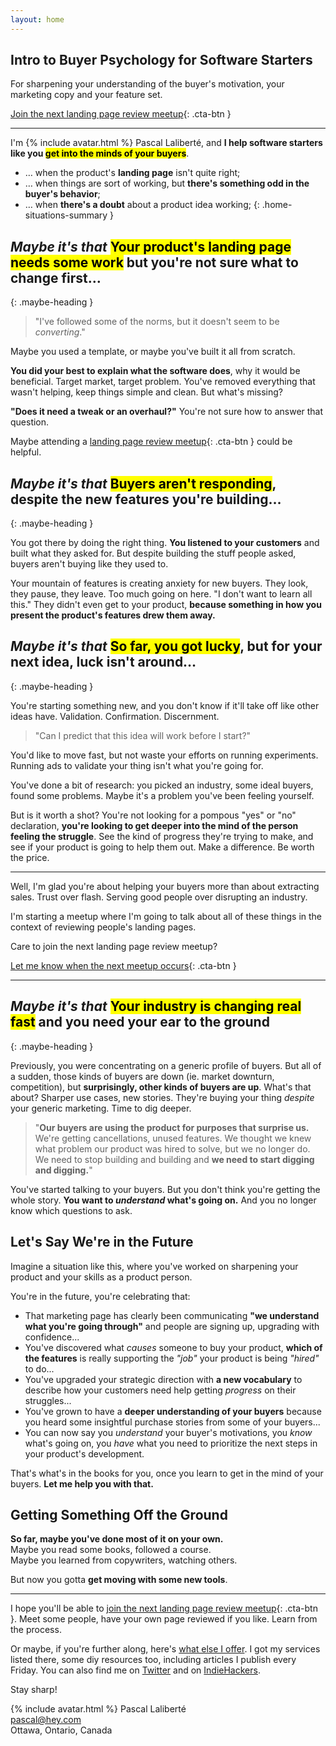 ```yaml
---
layout: home
---
```


## Intro to Buyer Psychology for Software Starters

For sharpening your understanding of the buyer's motivation, your marketing copy and your feature set.

[Join the next landing page review meetup][review-meetup-signup]{: .cta-btn }

---

<div class="home-personal-intro" markdown="block">

I'm {% include avatar.html %} Pascal Laliberté, and **I help software starters like you <mark>get into the minds of your buyers</mark>**.

* <span>&hellip;</span> when the product's **landing page** isn't quite right;
* <span>&hellip;</span> when things are sort of working, but **there's something odd in the buyer's behavior**;
* <span>&hellip;</span> when **there's a doubt** about a product idea working;
{: .home-situations-summary }

</div>

## _Maybe it's that_ <mark>Your product's landing page needs some work</mark> but you're not sure what to change first…
{: .maybe-heading }

<div class="situation-quotes" markdown="1">

> "I've followed some of the norms, but it doesn't seem to be _converting_."

</div>

Maybe you used a template, or maybe you've built it all from scratch.

**You did your best to explain what the software does**, why it would be beneficial. Target market, target problem. You've removed everything that wasn't helping, keep things simple and clean. But what's missing?

**"Does it need a tweak or an overhaul?"** You're not sure how to answer that question.

Maybe attending a [landing page review meetup][review-meetup-signup]{: .cta-btn } could be helpful.

## _Maybe it's that_ <mark>Buyers aren't responding</mark>, despite the new features you're building…
{: .maybe-heading }

You got there by doing the right thing. **You listened to your customers** and built what they asked for. But despite building the stuff people asked, buyers aren't buying like they used to.

Your mountain of features is creating anxiety for new buyers. They look, they pause, they leave. Too much going on here. "I don't want to learn all this." They didn't even get to your product, **because something in how you present the product's features drew them away.**

## _Maybe it's that_ <mark>So far, you got lucky</mark>, but for your next idea, luck isn't around…
{: .maybe-heading }

You're starting something new, and you don't know if it'll take off like other ideas have. Validation. Confirmation. Discernment.

<div class="situation-quotes" markdown="1">

> "Can I predict that this idea will work before I start?"

You'd like to move fast, but not waste your efforts on running experiments. Running ads to validate your thing isn't what you're going for.

You've done a bit of research: you picked an industry, some ideal buyers, found some problems. Maybe it's a problem you've been feeling yourself.

But is it worth a shot? You're not looking for a pompous "yes" or "no" declaration, **you're looking to get deeper into the mind of the person feeling the struggle**. See the kind of progress they're trying to make, and see if your product is going to help them out. Make a difference. Be worth the price.

</div>

---

Well, I'm glad you're about helping your buyers more than about extracting sales. Trust over flash. Serving good people over disrupting an industry.

I'm starting a meetup where I'm going to talk about all of these things in the context of reviewing people's landing pages.

Care to join the next landing page review meetup?

[Let me know when the next meetup occurs][review-meetup-signup]{: .cta-btn }

---

## _Maybe it's that_ <mark>Your industry is changing real fast</mark> and you need your ear to the ground
{: .maybe-heading }

Previously, you were concentrating on a generic profile of buyers. But all of a sudden, those kinds of buyers are down (ie. market downturn, competition), but **surprisingly, other kinds of buyers are up**. What's that about? Sharper use cases, new stories. They're buying your thing _despite_ your generic marketing. Time to dig deeper.

<div class="situation-quotes" markdown="1">

> "**Our buyers are using the product for purposes that surprise us.** We're getting cancellations, unused features. We thought we knew what problem our product was hired to solve, but we no longer do. We need to stop building and building and **we need to start digging and digging.**"

</div>

You've started talking to your buyers. But you don't think you're getting the whole story. **You want to _understand_ what's going on.** And you no longer know which questions to ask.

## Let's Say We're in the Future

Imagine a situation like this, where you've worked on sharpening your product and your skills as a product person.

You're in the future, you're celebrating that:

* That marketing page has clearly been communicating **"we understand what you're going through"** and people are signing up, upgrading with confidence...
* You've discovered what _causes_ someone to buy your product, **which of the features** is really supporting the _"job"_ your product is being _"hired"_ to do...
* You've upgraded your strategic direction with **a new vocabulary** to describe how your customers need help getting _progress_ on their struggles...
* You've grown to have a **deeper understanding of your buyers** because you heard some insightful purchase stories from some of your buyers...
* You can now say you _understand_ your buyer's motivations, you _know_ what's going on, you _have_ what you need to prioritize the next steps in your product's development.

That's what's in the books for you, once you learn to get in the mind of your buyers. **Let me help you with that.**

## Getting Something Off the Ground

**So far, maybe you've done most of it on your own.**  
Maybe you read some books, followed a course.  
Maybe you learned from copywriters, watching others.

But now you gotta **get moving with some new tools**.

---

I hope you'll be able to [join the next landing page review meetup][review-meetup-signup]{: .cta-btn }. Meet some people, have your own page reviewed if you like. Learn from the process.

Or maybe, if you're further along, here's [what else I offer](/offerings). I got my services listed there, some diy resources too, including articles I publish every Friday. You can also find me on [Twitter][twitter] and on [IndieHackers][indiehackers].

Stay sharp!

{% include avatar.html %} Pascal Laliberté  
[pascal@hey.com](mailto:pascal@hey.com)  
Ottawa, Ontario, Canada

[twitter]: https://twitter.com/pascallaliberte
[indiehackers]: https://www.indiehackers.com/pascallaliberte
[review-meetup-signup]: https://buttondown.email/sharpen.page
